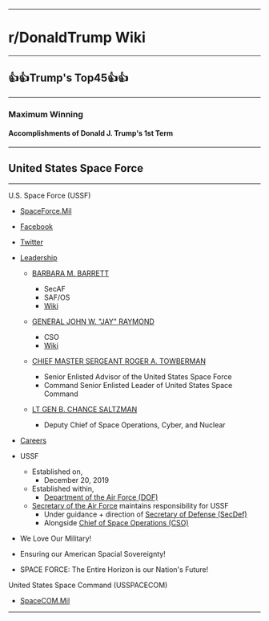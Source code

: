 -----

# **r/DonaldTrump Wiki**

-----

## 👍👍Trump's Top45👍👍
-----

### Maximum Winning

#### Accomplishments of Donald J. Trump's __1st__ Term

-----


## United States Space Force


-----

U.S. Space Force (USSF)

- [SpaceForce.Mil](https://www.spaceforce.mil/)

- [Facebook](https://www.facebook.com/USSpaceForceDoD)

- [Twitter](https://twitter.com/SpaceForceDoD)

- [Leadership](https://www.spaceforce.mil/About-Us/Leadership/)

  - [BARBARA M. BARRETT](https://www.spaceforce.mil/About-Us/Biographies/Article/2039368/barbara-m-barrett)
    - SecAF
    - SAF/OS
    - [Wiki](https://en.wikipedia.org/wiki/United_States_Secretary_of_the_Air_Force)
  
  - [GENERAL JOHN W. "JAY" RAYMOND](https://www.spaceforce.mil/Biographies/Article/2040592/general-john-w-jay-raymond)
    - CSO
    - [Wiki](https://en.wikipedia.org/wiki/Chief_of_Space_Operations)
  
  - [CHIEF MASTER SERGEANT ROGER A. TOWBERMAN](https://www.spaceforce.mil/Biographies/Article/2136021/chief-master-sergeant-roger-a-towberman)
    - Senior Enlisted Advisor of the United States Space Force
    - Command Senior Enlisted Leader of United States Space Command
  
  - [LT GEN B. CHANCE SALTZMAN](https://www.spaceforce.mil/About-Us/Leadership/Lt-Gen-B-Chance-Saltzman)
    - Deputy Chief of Space Operations, Cyber, and Nuclear

- [Careers](https://www.airforce.com/spaceforce)

- USSF
  
  - Established on,
    - December 20, 2019
  - Established within,
    - [Department of the Air Force (DOF)](https://en.wikipedia.org/wiki/United_States_Department_of_the_Air_Force)
  - [Secretary of the Air Force](https://en.wikipedia.org/wiki/United_States_Secretary_of_the_Air_Force) maintains responsibility for USSF
    - Under guidance + direction of [Secretary of Defense (SecDef)](https://en.wikipedia.org/wiki/United_States_Secretary_of_Defense)
    - Alongside [Chief of Space Operations (CSO)](https://www.spaceforce.mil/Biographies/Article/2040592/general-john-w-jay-raymond)

- We Love Our Military!
- Ensuring our American Spacial Sovereignty!
- SPACE FORCE: The Entire Horizon is our Nation's Future!


United States Space Command (USSPACECOM)

- [SpaceCOM.Mil](https://www.spacecom.mil/#/)


-----